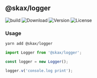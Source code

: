 ## @skax/logger

![build](https://github.com/freeshineit/skax-logger/workflows/build/badge.svg) ![Download](https://img.shields.io/npm/dm/@skax/logger.svg) ![Version](https://img.shields.io/npm/v/@skax/logger.svg) ![License](https://img.shields.io/npm/l/@skax/logger.svg)

### Usage

```sh
yarn add @skax/logger
```

```ts
import Logger from '@skax/logger';

const logger = new Logger();

logger.v('console.log print');
```
